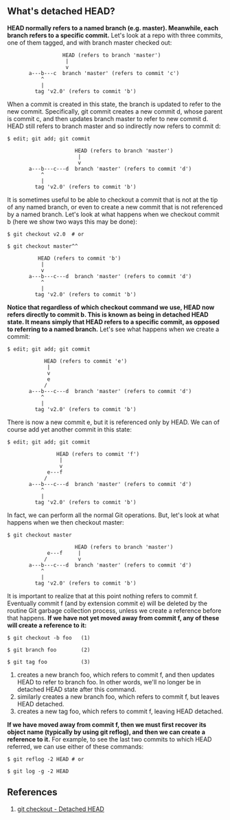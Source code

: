 ## What's detached HEAD?

**HEAD normally refers to a named branch (e.g. master). Meanwhile, each branch refers to a specific commit.** Let's look at a repo with three commits, one of them tagged, and with branch master checked out:
> 
                      HEAD (refers to branch 'master')
                       |
                       v
           a---b---c  branch 'master' (refers to commit 'c')
               ^
               |
             tag 'v2.0' (refers to commit 'b')

When a commit is created in this state, the branch is updated to refer to the new commit. Specifically, git commit creates a new commit d, whose parent is commit c, and then updates branch master to refer to new commit d. HEAD still refers to branch master and so indirectly now refers to commit d:
```
$ edit; git add; git commit
```
>
                          HEAD (refers to branch 'master')
                           |
                           v
           a---b---c---d  branch 'master' (refers to commit 'd')
               ^
               |
             tag 'v2.0' (refers to commit 'b')

It is sometimes useful to be able to checkout a commit that is not at the tip of any named branch, or even to create a new commit that is not referenced by a named branch. Let's look at what happens when we checkout commit b (here we show two ways this may be done):
```
$ git checkout v2.0  # or

$ git checkout master^^
```
>
              HEAD (refers to commit 'b')
               |
               v
           a---b---c---d  branch 'master' (refers to commit 'd')
               ^
               |
             tag 'v2.0' (refers to commit 'b')

**Notice that regardless of which checkout command we use, HEAD now refers directly to commit b. This is known as being in detached HEAD state. It means simply that HEAD refers to a specific commit, as opposed to referring to a named branch.** Let's see what happens when we create a commit:
```
$ edit; git add; git commit
```
>
                HEAD (refers to commit 'e')
                 |
                 v
                 e
                /
           a---b---c---d  branch 'master' (refers to commit 'd')
               ^
               |
             tag 'v2.0' (refers to commit 'b')

There is now a new commit e, but it is referenced only by HEAD. We can of course add yet another commit in this state:
```
$ edit; git add; git commit
```
>
                    HEAD (refers to commit 'f')
                     |
                     v
                 e---f
                /
           a---b---c---d  branch 'master' (refers to commit 'd')
               ^
               |
             tag 'v2.0' (refers to commit 'b')

In fact, we can perform all the normal Git operations. But, let's look at what happens when we then checkout master:
```
$ git checkout master
```
>
                          HEAD (refers to branch 'master')
                 e---f     |
                /          v
           a---b---c---d  branch 'master' (refers to commit 'd')
               ^
               |
             tag 'v2.0' (refers to commit 'b')

It is important to realize that at this point nothing refers to commit f. Eventually commit f (and by extension commit e) will be deleted by the routine Git garbage collection process, unless we create a reference before that happens. **If we have not yet moved away from commit f, any of these will create a reference to it:**
```
$ git checkout -b foo   (1)

$ git branch foo        (2)

$ git tag foo           (3)
```
1. creates a new branch foo, which refers to commit f, and then updates HEAD to refer to branch foo. In other words, we'll no longer be in detached HEAD state after this command.
2. similarly creates a new branch foo, which refers to commit f, but leaves HEAD detached.
3. creates a new tag foo, which refers to commit f, leaving HEAD detached.

**If we have moved away from commit f, then we must first recover its object name (typically by using git reflog), and then we can create a reference to it.** For example, to see the last two commits to which HEAD referred, we can use either of these commands:
```
$ git reflog -2 HEAD # or

$ git log -g -2 HEAD
```

## References
1. [git checkout - Detached HEAD](https://git-scm.com/docs/git-checkout#_detached_head)
